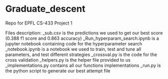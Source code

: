 # Graduate_descent
Repo for EPFL CS-433 Project 1

Files description:
  _sub.csv is the predictions we used to get our best score (0.388 f1 score and 0.863 accuracy)
  _Run_hyperparam_search.ipynb is a jupyter notebook containing code for the hyperparameter search
  _notebook.ipynb is a notebook we used to train, test and tune all parameters, and test different strategies
  _crossval.py is the code for the cross validation
  _helpers.py is the helper file provided to us
  _implementations.py contains all our functions implementations
  _run.py is the python script to generate our best attempt file
